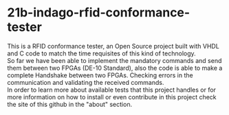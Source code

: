 # 21b-indago-rfid-conformance-tester

This is a RFID conformance tester, an Open Source project built with VHDL and C code to match the time requisites of this kind of technology.  
So far we have been able to implement the mandatory commands and send them between two FPGAs (DE-10 Standard), also the code is able to make a complete Handshake between two FPGAs. Checking errors in the communication and validating the received commands.  
In order to learn more about available tests that this project handles or for more information on how to install or even contribute in this project check the site of this github in the "about" section.  
